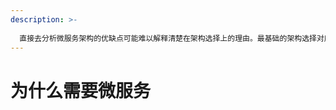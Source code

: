```yaml
---
description: >-
  ​      
  直接去分析微服务架构的优缺点可能难以解释清楚在架构选择上的理由。最基础的架构选择对应的是研发场景问题的解决，如果能够梳理清楚问题，那么选择怎样的架构可能就是不言自明。
---
```


# 为什么需要微服务

